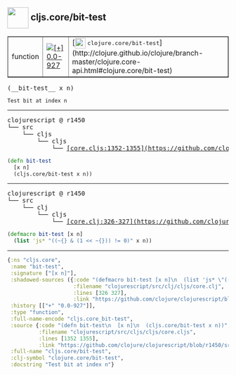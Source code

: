 ## <img width="48px" valign="middle" src="http://i.imgur.com/Hi20huC.png"> cljs.core/bit-test

 <table border="1">
<tr>
<td>function</td>
<td><a href="https://github.com/cljsinfo/api-refs/tree/0.0-927"><img valign="middle" alt="[+] 0.0-927" src="https://img.shields.io/badge/+-0.0--927-lightgrey.svg"></a> </td>
<td>
[<img height="24px" valign="middle" src="http://i.imgur.com/1GjPKvB.png"> <samp>clojure.core/bit-test</samp>](http://clojure.github.io/clojure/branch-master/clojure.core-api.html#clojure.core/bit-test)
</td>
</tr>
</table>

 <samp>
(__bit-test__ x n)<br>
</samp>

```
Test bit at index n
```

---

 <pre>
clojurescript @ r1450
└── src
    └── cljs
        └── cljs
            └── <ins>[core.cljs:1352-1355](https://github.com/clojure/clojurescript/blob/r1450/src/cljs/cljs/core.cljs#L1352-L1355)</ins>
</pre>

```clj
(defn bit-test
  [x n]
  (cljs.core/bit-test x n))
```


---

 <pre>
clojurescript @ r1450
└── src
    └── clj
        └── cljs
            └── <ins>[core.clj:326-327](https://github.com/clojure/clojurescript/blob/r1450/src/clj/cljs/core.clj#L326-L327)</ins>
</pre>

```clj
(defmacro bit-test [x n]
  (list 'js* "((~{} & (1 << ~{})) != 0)" x n))
```

---

```clj
{:ns "cljs.core",
 :name "bit-test",
 :signature ["[x n]"],
 :shadowed-sources ({:code "(defmacro bit-test [x n]\n  (list 'js* \"((~{} & (1 << ~{})) != 0)\" x n))",
                     :filename "clojurescript/src/clj/cljs/core.clj",
                     :lines [326 327],
                     :link "https://github.com/clojure/clojurescript/blob/r1450/src/clj/cljs/core.clj#L326-L327"}),
 :history [["+" "0.0-927"]],
 :type "function",
 :full-name-encode "cljs.core_bit-test",
 :source {:code "(defn bit-test\n  [x n]\n  (cljs.core/bit-test x n))",
          :filename "clojurescript/src/cljs/cljs/core.cljs",
          :lines [1352 1355],
          :link "https://github.com/clojure/clojurescript/blob/r1450/src/cljs/cljs/core.cljs#L1352-L1355"},
 :full-name "cljs.core/bit-test",
 :clj-symbol "clojure.core/bit-test",
 :docstring "Test bit at index n"}

```
